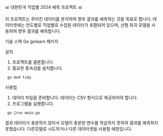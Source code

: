 📊 대한민국 직업별 2024 예측 프로젝트 📊

이 프로젝트는 주어진 데이터를 분석하여 향후 결과를 예측하는 것을 목표로 합니다. 데이터셋에는 연도별로 직업별로 수집된 데이터가 포함되어 있으며, 선형 회귀 모델을 사용하여 향후 결과를 예측합니다.

기술 스택
Go
golearn 패키지

설치
1. 프로젝트를 클론합니다.
2. 필요한 종속성을 설치합니다.
  ```bash
   go mod tidy
   ```

사용법
1. 데이터 파일을 준비합니다. 데이터는 CSV 형식으로 제공되어야 합니다.
2. 프로그램을 실행합니다.

  ```bash
   go run main.go
   ```

결과
데이터가 충분하지 않아서 모델이 충분한 변수를 학습하지 못하여 결과를 예측하지 못했습니다. 다른모델로 시도하거나 다른 데이터셋을 사용할 예정입니다. 
